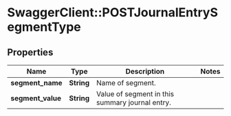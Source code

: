 # SwaggerClient::POSTJournalEntrySegmentType

## Properties
Name | Type | Description | Notes
------------ | ------------- | ------------- | -------------
**segment_name** | **String** | Name of segment.  | 
**segment_value** | **String** | Value of segment in this summary journal entry.  | 


